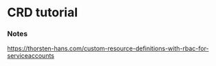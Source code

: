 # CRD tutorial

### Notes

https://thorsten-hans.com/custom-resource-definitions-with-rbac-for-serviceaccounts
